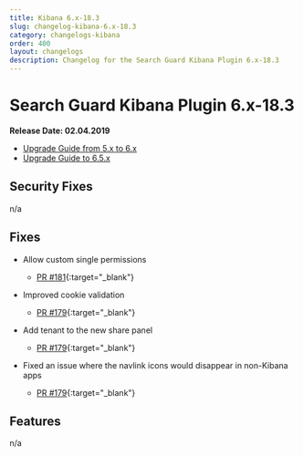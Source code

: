 ```yaml
---
title: Kibana 6.x-18.3
slug: changelog-kibana-6.x-18.3
category: changelogs-kibana
order: 400
layout: changelogs
description: Changelog for the Search Guard Kibana Plugin 6.x-18.3
---
```


<!---
Copryight 2010 floragunn GmbH
-->

# Search Guard Kibana Plugin 6.x-18.3

**Release Date: 02.04.2019**

* [Upgrade Guide from 5.x to 6.x](upgrading-5-6)
* [Upgrade Guide to 6.5.x](upgrading-560)

## Security Fixes

n/a

## Fixes

* Allow custom single permissions
  * [PR #181](https://github.com/floragunncom/search-guard-kibana-plugin/pull/181){:target="_blank"}

* Improved cookie validation 
  * [PR #179](https://github.com/floragunncom/search-guard-kibana-plugin/pull/179){:target="_blank"}

* Add tenant to the new share panel
  * [PR #179](https://github.com/floragunncom/search-guard-kibana-plugin/pull/177){:target="_blank"}

* Fixed an issue where the navlink icons would disappear in non-Kibana apps
  * [PR #179](https://github.com/floragunncom/search-guard-kibana-plugin/pull/176){:target="_blank"}

## Features

n/a